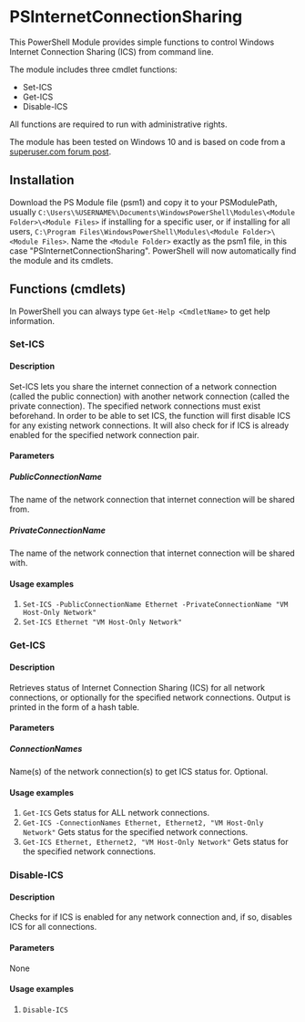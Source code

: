# PSInternetConnectionSharing
This PowerShell Module provides simple functions to control Windows Internet Connection Sharing (ICS) from command line.

The module includes three cmdlet functions:
* Set-ICS
* Get-ICS
* Disable-ICS 

All functions are required to run with administrative rights.

The module has been tested on Windows 10 and is based on code from a [superuser.com forum post](https://superuser.com/questions/470319/how-to-enable-internet-connection-sharing-using-command-line/649183).

## Installation

Download the PS Module file (psm1) and copy it to your PSModulePath, usually `C:\Users\%USERNAME%\Documents\WindowsPowerShell\Modules\<Module Folder>\<Module Files>` if installing for a specific user, or if installing for all users, `C:\Program Files\WindowsPowerShell\Modules\<Module Folder>\<Module Files>`. Name the `<Module Folder>` exactly as the psm1 file, in this case "PSInternetConnectionSharing". PowerShell will now automatically find the module and its cmdlets.
  
## Functions (cmdlets)
In PowerShell you can always type `Get-Help <CmdletName>` to get help information.
### Set-ICS
#### Description
Set-ICS lets you share the internet connection of a network connection (called the public connection) with another
 network connection (called the private connection). The specified network connections must exist beforehand.
 In order to be able to set ICS, the function will first disable ICS for any existing network connections.
 It will also check for if ICS is already enabled for the specified network connection pair.
#### Parameters
##### PublicConnectionName
The name of the network connection that internet connection will be shared from.
##### PrivateConnectionName
The name of the network connection that internet connection will be shared with.
#### Usage examples
1. `Set-ICS -PublicConnectionName Ethernet -PrivateConnectionName "VM Host-Only Network"`
2. `Set-ICS Ethernet "VM Host-Only Network"`

### Get-ICS
#### Description
Retrieves status of Internet Connection Sharing (ICS) for all network connections, or optionally
 for the specified network connections. Output is printed in the form of a hash table.
#### Parameters
##### ConnectionNames
Name(s) of the network connection(s) to get ICS status for. Optional.
#### Usage examples
1. `Get-ICS` Gets status for ALL network connections.
2. `Get-ICS -ConnectionNames Ethernet, Ethernet2, "VM Host-Only Network"` Gets status for the specified network connections.
3. `Get-ICS Ethernet, Ethernet2, "VM Host-Only Network"` Gets status for the specified network connections.
### Disable-ICS
#### Description
Checks for if ICS is enabled for any network connection and, if so, disables ICS for all connections.
#### Parameters
None
#### Usage examples
1. `Disable-ICS`
